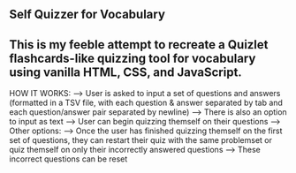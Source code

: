 Self Quizzer for Vocabulary
------
This is my feeble attempt to recreate a Quizlet flashcards-like quizzing tool for vocabulary using vanilla HTML, CSS, and JavaScript.
---
HOW IT WORKS:
--> User is asked to input a set of questions and answers (formatted in a TSV file, with each question & answer separated by tab and each question/answer pair separated by newline)
    --> There is also an option to input as text
--> User can begin quizzing themself on their questions
--> Other options:
    --> Once the user has finished quizzing themself on the first set of questions, they can restart their quiz with the same problemset or quiz themself on only their incorrectly answered questions
    --> These incorrect questions can be reset
